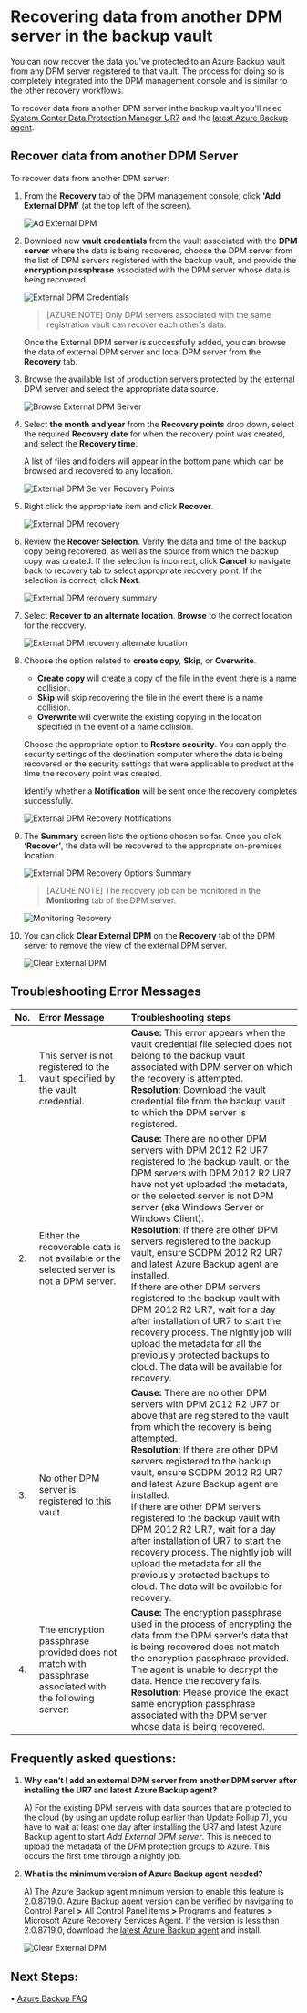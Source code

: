 <properties
	pageTitle="Recovering data from another DPM server in the backup vault | Microsoft Azure"
	description="Recover the data you've protected to an Azure Backup vault from any DPM server registered to that vault."
	services="backup"
	documentationCenter=""
	authors="nkolli1"
	manager="shreeshd"
	editor=""/>

<tags
	ms.service="backup"
	ms.workload="storage-backup-recovery"
	ms.tgt_pltfrm="na"
	ms.devlang="na"
	ms.topic="article"
	ms.date="05/05/2016"
	ms.author="giridham;jimpark;trinadhk;markgal"/>

# Recovering data from another DPM server in the backup vault
You can now recover the data you've protected to an Azure Backup vault from any DPM server registered to that vault. The process for doing so is completely integrated into the DPM management console and is similar to the other recovery workflows.

To recover data from another DPM server inthe backup vault you'll need [System Center Data Protection Manager UR7](https://support.microsoft.com/en-us/kb/3065246) and the [latest Azure Backup agent](http://aka.ms/azurebackup_agent).

## Recover data from another DPM Server
To recover data from another DPM server:

1. From the **Recovery** tab of the DPM management console, click **'Add External DPM'** (at the top left of the screen).

    ![Ad External DPM](./media/backup-azure-alternate-dpm-server/add-external-dpm.png)

2. Download new **vault credentials** from the vault associated with the **DPM server** where the data is being recovered, choose the DPM server from the list of DPM servers registered with the backup vault, and provide the **encryption passphrase** associated with the DPM server whose data is being recovered.

    ![External DPM Credentials](./media/backup-azure-alternate-dpm-server/external-dpm-credentials.png)

    >[AZURE.NOTE] Only DPM servers associated with the same registration vault can recover each other’s data.

    Once the External DPM server is successfully added, you can browse the data of external DPM server and local DPM server from the **Recovery** tab.

3. Browse the available list of production servers protected by the external DPM server and select the appropriate data source.

    ![Browse External DPM Server](./media/backup-azure-alternate-dpm-server/browse-external-dpm.png)

4. Select **the month and year** from the **Recovery points** drop down, select the required **Recovery date** for when the recovery point was created, and select the **Recovery time**.

    A list of files and folders will appear in the bottom pane which can be browsed and recovered to any location.

    ![External DPM Server Recovery Points](./media/backup-azure-alternate-dpm-server/external-dpm-recoverypoint.png)

5. Right click the appropriate item and click **Recover**.

    ![External DPM recovery](./media/backup-azure-alternate-dpm-server/recover.png)

6. Review the **Recover Selection**. Verify the data and time of the backup copy being recovered, as well as the source from which the backup copy was created. If the selection is incorrect, click **Cancel** to navigate back to recovery tab to select appropriate recovery point. If the selection is correct, click **Next**.

    ![External DPM recovery summary](./media/backup-azure-alternate-dpm-server/external-dpm-recovery-summary.png)

7. Select **Recover to an alternate location**. **Browse** to the correct location for the recovery.

    ![External DPM recovery alternate location](./media/backup-azure-alternate-dpm-server/external-dpm-recovery-alternate-location.png)

8. Choose the option related to **create copy**, **Skip**, or **Overwrite**.
    - **Create copy** will create a copy of the file in the event there is a name collision.
    - **Skip** will skip recovering the file in the event there is a name collision.
    - **Overwrite** will overwrite the existing copying in the location specified in the event of a name collision.

    Choose the appropriate option to **Restore security**. You can apply the security settings of the destination computer where the data is being recovered or the security settings that were applicable to product at the time the recovery point was created.

    Identify whether a **Notification** will be sent once the recovery completes successfully.

    ![External DPM Recovery Notifications](./media/backup-azure-alternate-dpm-server/external-dpm-recovery-notifications.png)

9. The **Summary** screen lists the options chosen so far. Once you click **‘Recover’**, the data will be recovered to the appropriate on-premises location.

    ![External DPM Recovery Options Summary](./media/backup-azure-alternate-dpm-server/external-dpm-recovery-options-summary.png)

    >[AZURE.NOTE] The recovery job can be monitored in the **Monitoring** tab of the DPM server.

    ![Monitoring Recovery](./media/backup-azure-alternate-dpm-server/monitoring-recovery.png)

10. You can click **Clear External DPM** on the **Recovery** tab of the DPM server to remove the view of the external DPM server.

    ![Clear External DPM](./media/backup-azure-alternate-dpm-server/clear-external-dpm.png)

## Troubleshooting Error Messages
|No. |	Error Message |	Troubleshooting steps |
| :-------------: |:-------------| :-----|
|1.|		This server is not registered to the vault specified by the vault credential.|	**Cause:** This error appears when the vault credential file selected does not belong to the backup vault associated with DPM server on which the recovery is attempted. <br> **Resolution:** Download the vault credential file from the backup vault to which the DPM server is registered.|
|2.|		Either the recoverable data is not available or the selected server is not a DPM server.|	**Cause:** There are no other DPM servers with DPM 2012 R2 UR7 registered to the backup vault, or the DPM servers with DPM 2012 R2 UR7 have not yet uploaded the metadata, or the selected server is not DPM server (aka Windows Server or Windows Client). <br> **Resolution:** If there are other DPM servers registered to the backup vault, ensure SCDPM 2012 R2 UR7 and latest Azure Backup agent are installed. <br>If there are other DPM servers registered to the backup vault with DPM 2012 R2 UR7, wait for a day after installation of UR7 to start the recovery process. The nightly job will upload the metadata for all the previously protected backups to cloud. The data will be available for recovery.|
|3.|		No other DPM server is registered to this vault.|	**Cause:** There are no other DPM servers with DPM 2012 R2 UR7 or above that are registered to the vault from which the recovery is being attempted.<br>**Resolution:** If there are other DPM servers registered to the backup vault, ensure SCDPM 2012 R2 UR7 and latest Azure Backup agent are installed.<br>If there are other DPM servers registered to the backup vault with DPM 2012 R2 UR7, wait for a day after installation of UR7 to start the recovery process. The nightly job will upload the metadata for all the previously protected backups to cloud. The data will be available for recovery.|
|4.|		The encryption passphrase provided does not match with passphrase associated with the following server: **<server name>**|	**Cause:** The encryption passphrase used in the process of encrypting the data from the DPM server’s data that is being recovered does not match the encryption passphrase provided. The agent is unable to decrypt the data. Hence the recovery fails.<br>**Resolution:** Please provide the exact same encryption passphrase associated with the DPM server whose data is being recovered.|

## Frequently asked questions:
1. **Why can’t I add an external DPM server from another DPM server after installing the UR7 and latest Azure Backup agent?**

    A) For the existing DPM servers with data sources that are protected to the cloud (by using an update rollup earlier than Update Rollup 7), you have to wait at least one day after installing the UR7 and latest Azure Backup agent to start *Add External DPM server*. This is needed to upload the metadata of the DPM protection groups to Azure. This occurs the first time through a nightly job.

2. **What is the minimum version of Azure Backup agent needed?**

    A) The Azure Backup agent minimum version to enable this feature is 2.0.8719.0.  Azure Backup agent version can be verified by navigating to Control Panel **>** All Control Panel items **>** Programs and features **>** Microsoft Azure Recovery Services Agent. If the version is less than 2.0.8719.0, download the [latest Azure Backup agent](https://go.microsoft.com/fwLink/?LinkID=288905) and install.

    ![Clear External DPM](./media/backup-azure-alternate-dpm-server/external-dpm-azurebackupagentversion.png)

## Next Steps:
•	[Azure Backup FAQ](backup-azure-backup-faq.md)
